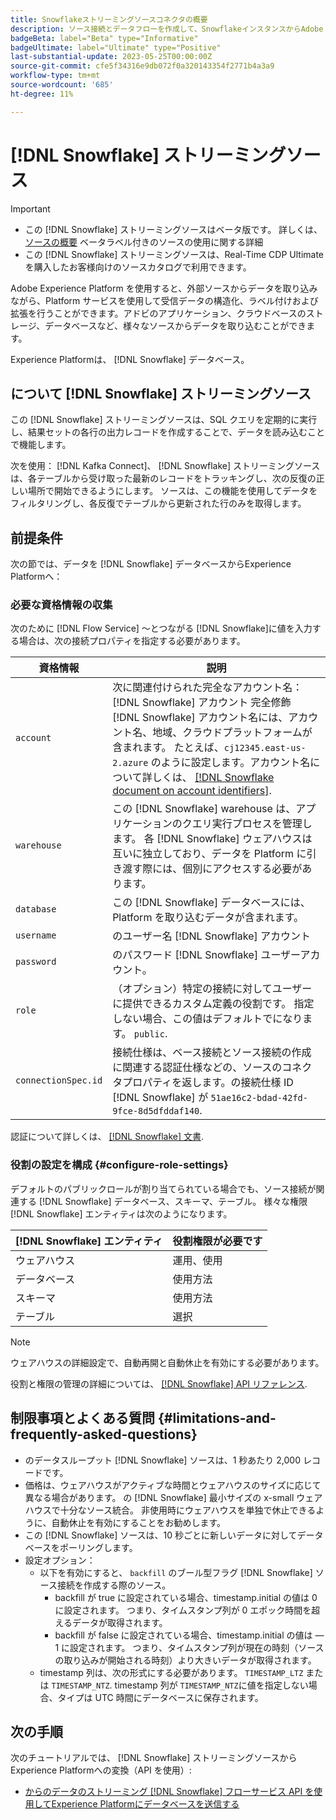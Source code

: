 ```yaml
---
title: Snowflakeストリーミングソースコネクタの概要
description: ソース接続とデータフローを作成して、SnowflakeインスタンスからAdobe Experience Platformにストリーミングデータを取り込む方法を説明します
badgeBeta: label="Beta" type="Informative"
badgeUltimate: label="Ultimate" type="Positive"
last-substantial-update: 2023-05-25T00:00:00Z
source-git-commit: cfe5f34316e9db072f0a320143354f2771b4a3a9
workflow-type: tm+mt
source-wordcount: '685'
ht-degree: 11%

---
```


# [!DNL Snowflake] ストリーミングソース

>[!IMPORTANT]
>
>* この [!DNL Snowflake] ストリーミングソースはベータ版です。 詳しくは、 [ソースの概要](../../home.md#terms-and-conditions) ベータラベル付きのソースの使用に関する詳細
>* この [!DNL Snowflake] ストリーミングソースは、Real-Time CDP Ultimate を購入したお客様向けのソースカタログで利用できます。


Adobe Experience Platform を使用すると、外部ソースからデータを取り込みながら、Platform サービスを使用して受信データの構造化、ラベル付けおよび拡張を行うことができます。アドビのアプリケーション、クラウドベースのストレージ、データベースなど、様々なソースからデータを取り込むことができます。

Experience Platformは、 [!DNL Snowflake] データベース。

## について [!DNL Snowflake] ストリーミングソース

この [!DNL Snowflake] ストリーミングソースは、SQL クエリを定期的に実行し、結果セットの各行の出力レコードを作成することで、データを読み込むことで機能します。

次を使用： [!DNL Kafka Connect]、 [!DNL Snowflake] ストリーミングソースは、各テーブルから受け取った最新のレコードをトラッキングし、次の反復の正しい場所で開始できるようにします。 ソースは、この機能を使用してデータをフィルタリングし、各反復でテーブルから更新された行のみを取得します。

## 前提条件

次の節では、データを [!DNL Snowflake] データベースからExperience Platformへ：

### 必要な資格情報の収集

次のために [!DNL Flow Service] ～とつながる [!DNL Snowflake]に値を入力する場合は、次の接続プロパティを指定する必要があります。

| 資格情報 | 説明 |
| --- | --- |
| `account` | 次に関連付けられた完全なアカウント名： [!DNL Snowflake] アカウント 完全修飾 [!DNL Snowflake] アカウント名には、アカウント名、地域、クラウドプラットフォームが含まれます。 たとえば、`cj12345.east-us-2.azure` のように設定します。アカウント名について詳しくは、 [[!DNL Snowflake document on account identifiers]](<https://docs.snowflake.com/en/user-guide/admin-account-identifier.html>). |
| `warehouse` | この [!DNL Snowflake] warehouse は、アプリケーションのクエリ実行プロセスを管理します。 各 [!DNL Snowflake] ウェアハウスは互いに独立しており、データを Platform に引き渡す際には、個別にアクセスする必要があります。 |
| `database` | この [!DNL Snowflake] データベースには、Platform を取り込むデータが含まれます。 |
| `username` | のユーザー名 [!DNL Snowflake] アカウント |
| `password` | のパスワード [!DNL Snowflake] ユーザーアカウント。 |
| `role` | （オプション）特定の接続に対してユーザーに提供できるカスタム定義の役割です。 指定しない場合、この値はデフォルトでになります。 `public`. |
| `connectionSpec.id` | 接続仕様は、ベース接続とソース接続の作成に関連する認証仕様などの、ソースのコネクタプロパティを返します。の接続仕様 ID [!DNL Snowflake] が `51ae16c2-bdad-42fd-9fce-8d5dfddaf140`. |

認証について詳しくは、 [[!DNL Snowflake] 文書](<https://docs.snowflake.com/en/user-guide/key-pair-auth.html>).

### 役割の設定を構成 {#configure-role-settings}

デフォルトのパブリックロールが割り当てられている場合でも、ソース接続が関連する [!DNL Snowflake] データベース、スキーマ、テーブル。 様々な権限 [!DNL Snowflake] エンティティは次のようになります。

| [!DNL Snowflake] エンティティ | 役割権限が必要です |
| --- | --- |
| ウェアハウス | 運用、使用 |
| データベース | 使用方法 |
| スキーマ | 使用方法 |
| テーブル | 選択 |

>[!NOTE]
>
>ウェアハウスの詳細設定で、自動再開と自動休止を有効にする必要があります。

役割と権限の管理の詳細については、 [[!DNL Snowflake] API リファレンス](<https://docs.snowflake.com/en/sql-reference/sql/grant-privilege>).

## 制限事項とよくある質問 {#limitations-and-frequently-asked-questions}

* のデータスループット [!DNL Snowflake] ソースは、1 秒あたり 2,000 レコードです。
* 価格は、ウェアハウスがアクティブな時間とウェアハウスのサイズに応じて異なる場合があります。 の [!DNL Snowflake] 最小サイズの x-small ウェアハウスで十分なソース統合。 非使用時にウェアハウスを単独で休止できるように、自動休止を有効にすることをお勧めします。
* この [!DNL Snowflake] ソースは、10 秒ごとに新しいデータに対してデータベースをポーリングします。
* 設定オプション：
   * 以下を有効にすると、 `backfill` のブール型フラグ [!DNL Snowflake] ソース接続を作成する際のソース。
      * backfill が true に設定されている場合、timestamp.initial の値は 0 に設定されます。 つまり、タイムスタンプ列が 0 エポック時間を超えるデータが取得されます。
      * backfill が false に設定されている場合、timestamp.initial の値は —1 に設定されます。 つまり、タイムスタンプ列が現在の時刻（ソースの取り込みが開始される時刻）より大きいデータが取得されます。
   * timestamp 列は、次の形式にする必要があります。 `TIMESTAMP_LTZ` または `TIMESTAMP_NTZ`. timestamp 列が `TIMESTAMP_NTZ`に値を指定しない場合、タイプは UTC 時間にデータベースに保存されます。

## 次の手順

次のチュートリアルでは、 [!DNL Snowflake] ストリーミングソースからExperience Platformへの変換（API を使用）:

* [からのデータのストリーミング [!DNL Snowflake] フローサービス API を使用してExperience Platformにデータベースを送信する](../../tutorials/api/create/databases/snowflake-streaming.md)

